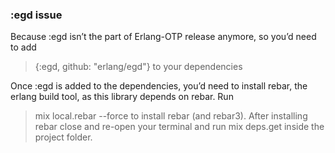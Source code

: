 ### :egd issue
Because :egd isn’t the part of Erlang-OTP release anymore, so you’d need to add 
> {:egd, github: "erlang/egd"} 
to your dependencies

Once :egd is added to the dependencies, you’d need to install rebar, the erlang build tool, as this library depends on rebar. Run 
> mix local.rebar --force 
to install rebar (and rebar3). After installing rebar close and re-open your terminal and run 
> mix deps.get 
inside the project folder.